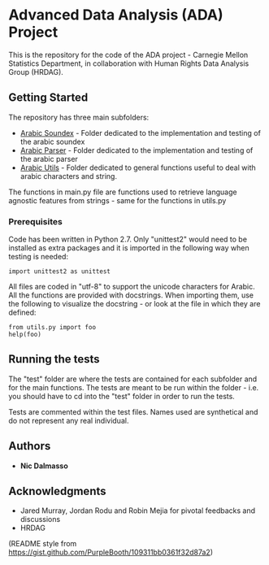 # Advanced Data Analysis (ADA) Project

This is the repository for the code of the ADA project - Carnegie Mellon Statistics Department, in collaboration with Human Rights Data Analysis Group (HRDAG).

## Getting Started

The repository has three main subfolders:

* [Arabic Soundex](https://github.com/Mr8ND/ada_project/tree/master/arabic_soundex) - Folder dedicated to the implementation and testing of the arabic soundex
* [Arabic Parser](https://github.com/Mr8ND/ada_project/tree/master/arabic_names_parser) - Folder dedicated to the implementation and testing of the arabic parser
* [Arabic Utils](https://github.com/Mr8ND/ada_project/tree/master/arabic_utils) - Folder dedicated to general functions useful to deal with arabic characters and string.

The functions in main.py file are functions used to retrieve language agnostic features from strings - same for the functions in utils.py

### Prerequisites

Code has been written in Python 2.7.
Only "unittest2" would need to be installed as extra packages and it is imported in the following way when testing is needed:

```
import unittest2 as unittest
```

All files are coded in "utf-8" to support the unicode characters for Arabic.
All the functions are provided with docstrings.
When importing them, use the following to visualize the docstring - or look at the file in which they are defined:

```
from utils.py import foo
help(foo)
```

## Running the tests

The "test" folder are where the tests are contained for each subfolder and for the main functions.
The tests are meant to be run within the folder - i.e. you should have to cd into the "test" folder in order to run the tests.

Tests are commented within the test files.
Names used are synthetical and do not represent any real individual.

## Authors

* **Nic Dalmasso**

## Acknowledgments

* Jared Murray, Jordan Rodu and Robin Mejia for pivotal feedbacks and discussions
* HRDAG

(README style from https://gist.github.com/PurpleBooth/109311bb0361f32d87a2)
